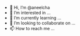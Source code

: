 - 👋 Hi, I’m @aneelcha
- 👀 I’m interested in ...
- 🌱 I’m currently learning ...
- 💞️ I’m looking to collaborate on ...
- 📫 How to reach me ...

<!---
aneelcha/aneelcha is a ✨ special ✨ repository because its `README.md` (this file) appears on your GitHub profile.
You can click the Preview link to take a look at your changes.
--->
